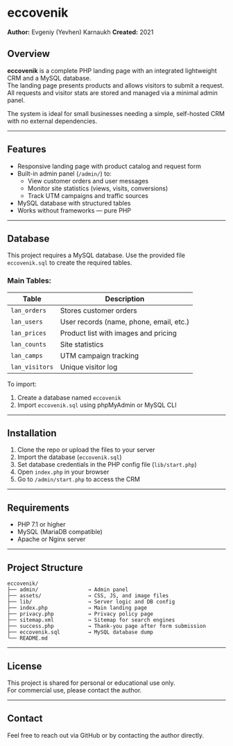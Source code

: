# eccovenik

**Author:** Evgeniy (Yevhen) Karnaukh
**Created:** 2021

## Overview

**eccovenik** is a complete PHP landing page with an integrated lightweight CRM and a MySQL database.  
The landing page presents products and allows visitors to submit a request. All requests and visitor stats are stored and managed via a minimal admin panel.

The system is ideal for small businesses needing a simple, self-hosted CRM with no external dependencies.

---

## Features

- Responsive landing page with product catalog and request form
- Built-in admin panel (`/admin/`) to:
  - View customer orders and user messages
  - Monitor site statistics (views, visits, conversions)
  - Track UTM campaigns and traffic sources
- MySQL database with structured tables
- Works without frameworks — pure PHP

---

## Database

This project requires a MySQL database. Use the provided file `eccovenik.sql` to create the required tables.

### Main Tables:

| Table             | Description                             |
|-------------------|-----------------------------------------|
| `lan_orders`      | Stores customer orders                  |
| `lan_users`       | User records (name, phone, email, etc.) |
| `lan_prices`      | Product list with images and pricing    |
| `lan_counts`      | Site statistics                         |
| `lan_camps`       | UTM campaign tracking                   |
| `lan_visitors`    | Unique visitor log                      |

To import:
1. Create a database named `eccovenik`
2. Import `eccovenik.sql` using phpMyAdmin or MySQL CLI

---

## Installation

1. Clone the repo or upload the files to your server
2. Import the database (`eccovenik.sql`)
3. Set database credentials in the PHP config file (`lib/start.php`)
4. Open `index.php` in your browser
5. Go to `/admin/start.php` to access the CRM

---

## Requirements

- PHP 7.1 or higher
- MySQL (MariaDB compatible)
- Apache or Nginx server

---

## Project Structure

```
eccovenik/
├── admin/                → Admin panel
├── assets/               → CSS, JS, and image files
├── lib/                  → Server logic and DB config
├── index.php             → Main landing page
├── privacy.php           → Privacy policy page
├── sitemap.xml           → Sitemap for search engines
├── success.php           → Thank-you page after form submission
├── eccovenik.sql         → MySQL database dump
└── README.md
```


---

## License

This project is shared for personal or educational use only.  
For commercial use, please contact the author.

---

## Contact

Feel free to reach out via GitHub or by contacting the author directly.
